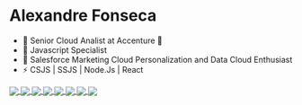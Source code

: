 
# Alexandre Fonseca

- 🔭 Senior Cloud Analist at Accenture 🔭
- 🌱 Javascript Specialist 
- 👯 Salesforce Marketing Cloud Personalization and Data Cloud Enthusiast
- ⚡ CSJS | SSJS | Node.Js | React 


<a href="https://github.com/alefnsc/">
  <img align="center" src="(https://github-readme-stats.vercel.app/api?username=alefnsc&theme=dark&show_icons=true" />
</a>
<a href="https://github.com/alefnsc/">
  <img align="center" src="https://github-readme-stats.vercel.app/api/top-langs/?username=alefnsc&layout=pie" />
</a>

<a href="https://github.com/alefnsc/mcp-assets">
  <img align="center" src="(https://github-readme-stats.vercel.app/api/pin/?username=alefnsc&repo=mcp-assets" />
</a>
<a href="https://github.com/alefnsc/bookstore-api">
  <img align="center" src="https://github-readme-stats.vercel.app/api/pin/?username=alefnsc&repo=bookstore-api" />
</a>

<a href="https://github.com/alefnsc/product-api">
  <img align="center" src="(https://github-readme-stats.vercel.app/api/pin/?username=alefnsc&repo=product-api" />
</a>
<a href="https://github.com/alefnsc/oAuth">
  <img align="center" src="https://github-readme-stats.vercel.app/api/pin/?username=alefnsc&repo=oAuth" />
</a>

<a href="https://github.com/alefnsc/frontend_4_em_linha">
  <img align="center" src="(https://github-readme-stats.vercel.app/api/pin/?username=alefnsc&repo=frontend_4_em_linha" />
</a>
<a href="https://github.com/alefnsc/petshop-api">
  <img align="center" src="https://github-readme-stats.vercel.app/api/pin/?username=alefnsc&repo=petshop-api" />
</a>
